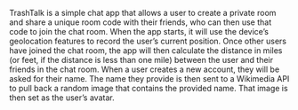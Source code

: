 TrashTalk is a simple chat app that allows a user to create a private room and share a unique room code with their friends, who can then use that code to join the chat room. When the app starts, it will use the device’s geolocation features to record the user’s current position. Once other users have joined the chat room, the app will then calculate the distance in miles (or feet, if the distance is less than one mile) between the user and their friends in the chat room. When a user creates a new account, they will be asked for their name. The name they provide is then sent to a Wikimedia API to pull back a random image that contains the provided name. That image is then set as the user’s avatar.
